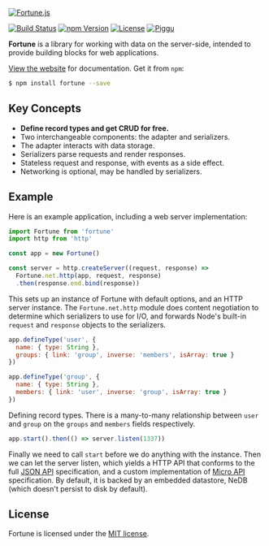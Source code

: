 [![Fortune.js](https://fortunejs.github.io/fortune-website/assets/fortune_logo.svg)](http://fortunejs.com)

[![Build Status](https://img.shields.io/travis/fortunejs/fortune/rewrite.svg?style=flat-square)](https://travis-ci.org/fortunejs/fortune)
[![npm Version](https://img.shields.io/npm/v/fortune.svg?style=flat-square)](https://www.npmjs.com/package/fortune)
[![License](https://img.shields.io/npm/l/fortune.svg?style=flat-square)](https://raw.githubusercontent.com/fortunejs/fortune/rewrite/LICENSE)
[![Piggu](https://img.shields.io/badge/pigs-flying-fca889.svg?style=flat-square)](http://fortunejs.com)

**Fortune** is a library for working with data on the server-side, intended to provide building blocks for web applications.

[View the website](http://fortunejs.com) for documentation. Get it from `npm`:

```sh
$ npm install fortune --save
```


## Key Concepts

- **Define record types and get CRUD for free.**
- Two interchangeable components: the adapter and serializers.
- The adapter interacts with data storage.
- Serializers parse requests and render responses.
- Stateless request and response, with events as a side effect.
- Networking is optional, may be handled by serializers.


## Example

Here is an example application, including a web server implementation:

```js
import Fortune from 'fortune'
import http from 'http'

const app = new Fortune()

const server = http.createServer((request, response) =>
  Fortune.net.http(app, request, response)
  .then(response.end.bind(response))
```

This sets up an instance of Fortune with default options, and an HTTP server instance. The `Fortune.net.http` module does content negotiation to determine which serializers to use for I/O, and forwards Node's built-in `request` and `response` objects to the serializers.

```js
app.defineType('user', {
  name: { type: String },
  groups: { link: 'group', inverse: 'members', isArray: true }
})

app.defineType('group', {
  name: { type: String },
  members: { link: 'user', inverse: 'group', isArray: true }
})
```

Defining record types. There is a many-to-many relationship between `user` and `group` on the `groups` and `members` fields respectively.

```js
app.start().then(() => server.listen(1337))
```

Finally we need to call `start` before we do anything with the instance. Then we can let the server listen, which yields a HTTP API that conforms to the full [JSON API](http://jsonapi.org) specification, and a custom implementation of [Micro API](http://micro-api.org) specification. By default, it is backed by an embedded datastore, NeDB (which doesn't persist to disk by default).


## License

Fortune is licensed under the [MIT license](https://raw.githubusercontent.com/fortunejs/fortune/rewrite/LICENSE).
